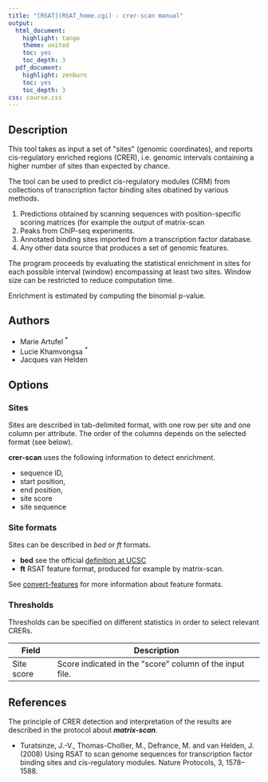 ```yaml
---
title: "[RSAT](RSAT_home.cgi) - crer-scan manual"
output:
  html_document:
    highlight: tango
    theme: united
    toc: yes
    toc_depth: 3
  pdf_document:
    highlight: zenburn
    toc: yes
    toc_depth: 3
css: course.css
---
```


## Description

This tool takes as input a set of "sites" (genomic coordinates), and reports cis-regulatory enriched regions (CRER), i.e. genomic intervals containing a higher number of sites than expected by chance.

The tool can be used to predict cis-regulatory modules (CRM) from collections of transcription factor binding sites obatined by various methods.

1. Predictions obtained by scanning sequences with position-specific scoring matrices (for example the output of matrix-scan
2. Peaks from ChIP-seq experiments.
3. Annotated binding sites imported from a transcription factor database.
4. Any other data source that produces a set of genomic features.

The program proceeds by evaluating the statistical enrichment in sites for each possible interval (window) encompassing at least two sites. Window size can be restricted to reduce computation time. 

Enrichment is estimated by computing the binomial p-value.

## Authors

- Marie Artufel <sup>*</sup>
- Lucie Khamvongsa <sup>*</sup>
- Jacques van Helden

## Options

### Sites

Sites are described in tab-delimited format, with one row per site and one column per attribute.
The order of the columns depends on the selected format (see below). 

**crer-scan** uses the following information to detect enrichment.
- sequence ID, 
- start position, 
- end position, 
- site score
- site sequence

### Site formats

Sites can be described in *bed* or *ft* formats.

- **bed** see the official [definition at UCSC](https://genome.ucsc.edu/FAQ/FAQformat.html#format1)
- **ft** RSAT feature format, produced for example by matrix-scan.

See [convert-features](help.convert-features.html) for more information about feature formats.

### Thresholds

Thresholds can be specified on different statistics in order to select relevant CRERs.



| Field | Description |
|------------------------|--------------------------|
| Site score  | Score indicated in the "score" column of the input file. |



## References

The principle of CRER detection and interpretation of the results are described in the protocol about ***matrix-scan***. 

- Turatsinze, J.-V., Thomas-Chollier, M., Defrance, M. and van Helden, J. (2008) Using RSAT to scan genome sequences for transcription factor binding sites and cis-regulatory modules. Nature Protocols, 3, 1578–1588.

